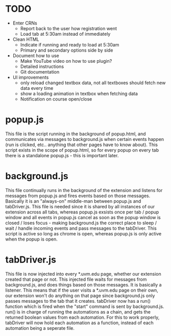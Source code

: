 # TODO
* Enter CRNs
  * Report back to the user how registration went
  * Load tab at 5:30am instead of immediately
* Clean HTML
  * Indicate if running and ready to load at 5:30am
  * Primary and secondary options side by side
* Document how to use
  * Make YouTube video on how to use plugin?
  * Detailed instructions
  * Git documentation
* UI improvements
  * only reload changed textbox data, not all textboxes should fetch new data every time
  * show a loading animation in textbox when fetching data
  * Notification on course open/close



# popup.js
This file is the script running in the background of popup.html, and communicates via messages to background.js when certain events happen (run is clicked, etc.. anything that other pages have to know about). This script exists in the scope of popup.html, so for every popup on every tab there is a standalone popup.js - this is important later.

# background.js
This file continually runs in the background of the extension and listens for messages from popup.js and fires events based on those messages. Basically it is an "always-on" middle-man between popup.js and tabDriver.js. This file is needed since it is shared by all instances of our extension across all tabs, whereas popup.js exsists once per tab / popup window and all events in popup.js cancel as soon as the popup window is closed / loses focus - making background.js the correct place to sleep / wait / handle incoming events and pass messages to the tabDriver. This script is active so long as chrome is open, whereas popup.js is only active when the popup is open.

# tabDriver.js
This file is now injected into every \*.uvm.edu page, whether our extension created that page or not. This injected file waits for messages from background.js, and does things based on those messages. It is basically a listener. This means that if the user visits a \*.uvm.edu page on their own, our extension won't do anything on that page since background.js only passes messages to the tab that it creates. tabDriver now has a run() function which is fired when the "start" command is sent by background.js. run() is in charge of running the automations as a chain, and gets the returned boolean values from each automation. For this to work properly, tabDriver will now hold each automation as a function, instead of each automation being a seperate file.
